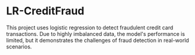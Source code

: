# LR-CreditFraud
This project uses logistic regression to detect fraudulent credit card transactions. Due to highly imbalanced data, the model's performance is limited, but it demonstrates the challenges of fraud detection in real-world scenarios.
